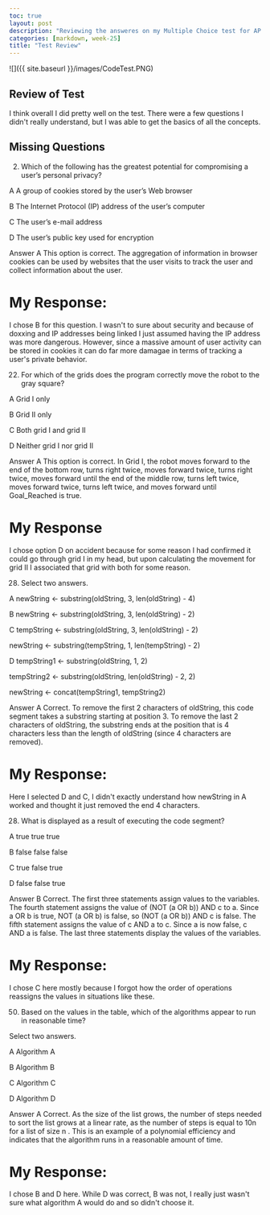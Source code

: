 ```yaml
---
toc: true
layout: post
description: "Reviewing the answeres on my Multiple Choice test for AP classroom/College Board"
categories: [markdown, week-25]
title: "Test Review"
---
```


![]({{ site.baseurl }}/images/CodeTest.PNG)

## Review of Test

I think overall I did pretty well on the test. There were a few questions I didn't really understand, but I was able to get the basics of all the concepts.

## Missing Questions

2. Which of the following has the greatest potential for compromising a user’s personal privacy?

A
A group of cookies stored by the user’s Web browser

B
The Internet Protocol (IP) address of the user’s computer

C
The user’s e-mail address

D
The user’s public key used for encryption

Answer A
This option is correct. The aggregation of information in browser cookies can be used by websites that the user visits to track the user and collect information about the user.

# My Response: 
I chose B for this question. I wasn't to sure about security and because of doxxing and IP addresses being linked I just assumed having the IP address was more dangerous. However, since a massive amount of user activity can be stored in cookies it can do far more damagae in terms of tracking a user's private behavior.

22. For which of the grids does the program correctly move the robot to the gray square?

A
Grid I only

B
Grid II only

C
Both grid I and grid II

D
Neither grid I nor grid II

Answer A
This option is correct. In Grid I, the robot moves forward to the end of the bottom row, turns right twice, moves forward twice, turns right twice, moves forward until the end of the middle row, turns left twice, moves forward twice, turns left twice, and moves forward until Goal_Reached is true.

# My Response
I chose option D on accident because for some reason I had confirmed it could go through grid I in my head, but upon calculating the movement for grid II I associated that grid with both for some reason.

28. Select two answers.

A
newString ←
 substring(oldString, 3, len(oldString) - 4)

B
newString ←
 substring(oldString, 3, len(oldString) - 2)

C
tempString ←
 substring(oldString, 3, len(oldString) - 2)

newString ←
 substring(tempString, 1, len(tempString) - 2)

D
tempString1 ←
 substring(oldString, 1, 2)

tempString2 ←
 substring(oldString, len(oldString) - 2, 2)

newString ←
 concat(tempString1, tempString2)

Answer A
Correct. To remove the first 2 characters of oldString, this code segment takes a substring starting at position 3. To remove the last 2 characters of oldString, the substring ends at the position that is 4 characters less than the length of oldString (since 4 characters are removed).

# My Response:
Here I selected D and C, I didn't exactly understand how newString in A worked and thought it just removed the end 4 characters.

28. What is displayed as a result of executing the code segment?

A
true true true

B
false false false

C
true false true

D
false false true

Answer B
Correct. The first three statements assign values to the variables. The fourth statement assigns the value of (NOT (a OR b)) AND c to a. Since a OR b is true, NOT (a OR b) is false, so (NOT (a OR b)) AND c is false. The fifth statement assigns the value of c AND a to c. Since a is now false, c AND a is false. The last three statements display the values of the variables.

# My Response:
I chose C here mostly because I forgot how the order of operations reassigns the values in situations like these.

50. Based on the values in the table, which of the algorithms appear to run in reasonable time?

Select two answers.

A
Algorithm A

B
Algorithm B

C
Algorithm C

D
Algorithm D

Answer A
Correct. As the size of the list grows, the number of steps needed to sort the list grows at a linear rate, as the number of steps is equal to 10n
 for a list of size n
. This is an example of a polynomial efficiency and indicates that the algorithm runs in a reasonable amount of time.

# My Response:
I chose B and D here. While D was correct, B was not, I really just wasn't sure what algorithm A would do and so didn't choose it.
